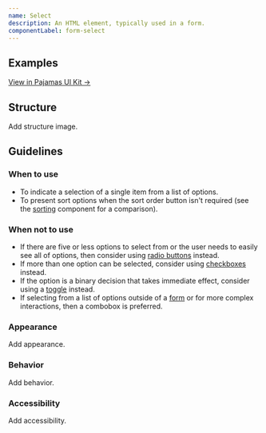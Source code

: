 ```yaml
---
name: Select
description: An HTML element, typically used in a form.
componentLabel: form-select
---
```


## Examples

<story-viewer component="base-form-form-select" title="Select"></story-viewer>

[View in Pajamas UI Kit →](https://www.figma.com/file/qEddyqCrI7kPSBjGmwkZzQ/%F0%9F%93%99-Component-library?type=design&node-id=49840-75722&mode=design)

## Structure

<todo>Add structure image.</todo>

## Guidelines

### When to use

- To indicate a selection of a single item from a list of options.
- To present sort options when the sort order button isn't required (see the [sorting](/components/sorting) component for a comparison).

### When not to use

- If there are five or less options to select from or the user needs to easily see all of options, then consider using [radio buttons](/components/radio-button) instead.
- If more than one option can be selected, consider using [checkboxes](/components/checkbox) instead.
- If the option is a binary decision that takes immediate effect, consider using a [toggle](/components/toggle) instead.
- If selecting from a list of options outside of a [form](/patterns/form) or for more complex interactions, then a combobox is preferred.

### Appearance

<todo>Add appearance.</todo>

### Behavior

<todo>Add behavior.</todo>

### Accessibility

<todo>Add accessibility.</todo>
